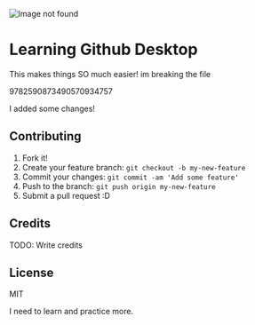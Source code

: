 ![Image not found](bannerimage.jpg "James Webb Nebula Image")


# Learning Github Desktop 

This makes things SO much easier!
im breaking the file

9782590873490570934757

I added some changes!

## Contributing

1. Fork it!
2. Create your feature branch: `git checkout -b my-new-feature`
3. Commit your changes: `git commit -am 'Add some feature'`
4. Push to the branch: `git push origin my-new-feature`
5. Submit a pull request :D

## Credits

TODO: Write credits

## License

MIT 


I need to learn and practice more.
